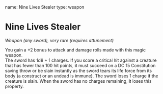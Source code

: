 name: Nine Lives Stealer
type: weapon

# Nine Lives Stealer 
_Weapon (any sword), very rare (requires attunement)_ 

You gain a +2 bonus to attack and damage rolls made with this magic weapon.    
The sword has 1d8 + 1 charges. If you score a critical hit against a creature that has fewer than 100 hit points, it must succeed on a DC 15 Constitution saving throw or be slain instantly as the sword tears its life force from its body (a construct or an undead is immune). The sword loses 1 charge if the creature is slain. When the sword has no charges remaining, it loses this property.